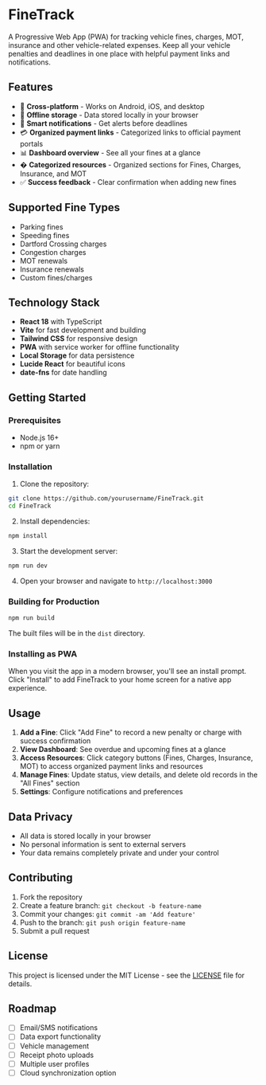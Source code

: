 # FineTrack

A Progressive Web App (PWA) for tracking vehicle fines, charges, MOT, insurance and other vehicle-related expenses. Keep all your vehicle penalties and deadlines in one place with helpful payment links and notifications.

## Features

- 📱 **Cross-platform** - Works on Android, iOS, and desktop
- 💾 **Offline storage** - Data stored locally in your browser
- 🔔 **Smart notifications** - Get alerts before deadlines
- 💳 **Organized payment links** - Categorized links to official payment portals
- 📊 **Dashboard overview** - See all your fines at a glance
- �️ **Categorized resources** - Organized sections for Fines, Charges, Insurance, and MOT
- ✅ **Success feedback** - Clear confirmation when adding new fines

## Supported Fine Types

- Parking fines
- Speeding fines
- Dartford Crossing charges
- Congestion charges
- MOT renewals
- Insurance renewals
- Custom fines/charges

## Technology Stack

- **React 18** with TypeScript
- **Vite** for fast development and building
- **Tailwind CSS** for responsive design
- **PWA** with service worker for offline functionality
- **Local Storage** for data persistence
- **Lucide React** for beautiful icons
- **date-fns** for date handling

## Getting Started

### Prerequisites

- Node.js 16+ 
- npm or yarn

### Installation

1. Clone the repository:
```bash
git clone https://github.com/yourusername/FineTrack.git
cd FineTrack
```

2. Install dependencies:
```bash
npm install
```

3. Start the development server:
```bash
npm run dev
```

4. Open your browser and navigate to `http://localhost:3000`

### Building for Production

```bash
npm run build
```

The built files will be in the `dist` directory.

### Installing as PWA

When you visit the app in a modern browser, you'll see an install prompt. Click "Install" to add FineTrack to your home screen for a native app experience.

## Usage

1. **Add a Fine**: Click "Add Fine" to record a new penalty or charge with success confirmation
2. **View Dashboard**: See overdue and upcoming fines at a glance
3. **Access Resources**: Click category buttons (Fines, Charges, Insurance, MOT) to access organized payment links and resources
4. **Manage Fines**: Update status, view details, and delete old records in the "All Fines" section
5. **Settings**: Configure notifications and preferences

## Data Privacy

- All data is stored locally in your browser
- No personal information is sent to external servers
- Your data remains completely private and under your control

## Contributing

1. Fork the repository
2. Create a feature branch: `git checkout -b feature-name`
3. Commit your changes: `git commit -am 'Add feature'`
4. Push to the branch: `git push origin feature-name`
5. Submit a pull request

## License

This project is licensed under the MIT License - see the [LICENSE](LICENSE) file for details.

## Roadmap

- [ ] Email/SMS notifications
- [ ] Data export functionality
- [ ] Vehicle management
- [ ] Receipt photo uploads
- [ ] Multiple user profiles
- [ ] Cloud synchronization option